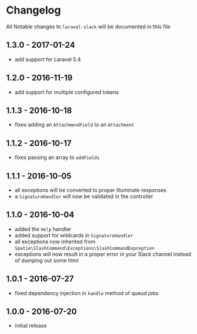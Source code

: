 # Changelog

All Notable changes to `laravel-slack` will be documented in this file

## 1.3.0 - 2017-01-24

- add support for Laravel 5.4

## 1.2.0 - 2016-11-19

- add support for multiple configured tokens

## 1.1.3 - 2016-10-18

- fixes adding an `AttachmendField` to an `Attachment`

## 1.1.2 - 2016-10-17

- fixes passing an array to `addFields`

## 1.1.1 - 2016-10-05

- all exceptions will be converted to proper Illuminate responses
- a `SignatureHandler` will now be validated in the controller

## 1.1.0 - 2016-10-04

- added the `Help` handler
- added support for wildcards in `SignatureHandler`
- all exceptions now inherited from `Spatie\SlashCommand\Exceptions\SlashCommandExpception`
- exceptions will now result in a proper error in your Slack channel instead of dumping out some html

## 1.0.1 - 2016-07-27
- fixed dependency injection in `handle` method of queud jobs

## 1.0.0 - 2016-07-20
- initial release
